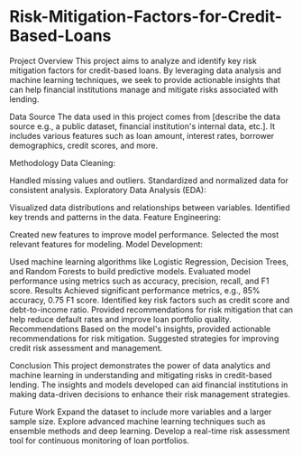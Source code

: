 # Risk-Mitigation-Factors-for-Credit-Based-Loans

Project Overview
This project aims to analyze and identify key risk mitigation factors for credit-based loans. By leveraging data analysis and machine learning techniques, we seek to provide actionable insights that can help financial institutions manage and mitigate risks associated with lending.

Data Source
The data used in this project comes from [describe the data source e.g., a public dataset, financial institution's internal data, etc.]. It includes various features such as loan amount, interest rates, borrower demographics, credit scores, and more.

Methodology
Data Cleaning:

Handled missing values and outliers.
Standardized and normalized data for consistent analysis.
Exploratory Data Analysis (EDA):

Visualized data distributions and relationships between variables.
Identified key trends and patterns in the data.
Feature Engineering:

Created new features to improve model performance.
Selected the most relevant features for modeling.
Model Development:

Used machine learning algorithms like Logistic Regression, Decision Trees, and Random Forests to build predictive models.
Evaluated model performance using metrics such as accuracy, precision, recall, and F1 score.
Results
Achieved significant performance metrics, e.g., 85% accuracy, 0.75 F1 score.
Identified key risk factors such as credit score and debt-to-income ratio.
Provided recommendations for risk mitigation that can help reduce default rates and improve loan portfolio quality.
Recommendations
Based on the model's insights, provided actionable recommendations for risk mitigation. Suggested strategies for improving credit risk assessment and management.

Conclusion
This project demonstrates the power of data analytics and machine learning in understanding and mitigating risks in credit-based lending. The insights and models developed can aid financial institutions in making data-driven decisions to enhance their risk management strategies.

Future Work
Expand the dataset to include more variables and a larger sample size.
Explore advanced machine learning techniques such as ensemble methods and deep learning.
Develop a real-time risk assessment tool for continuous monitoring of loan portfolios.
